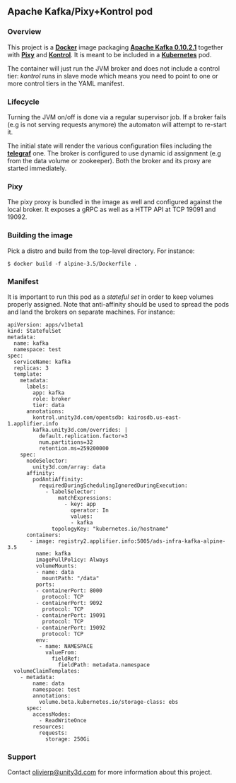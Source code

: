 ## Apache Kafka/Pixy+Kontrol pod

### Overview

This project is a [**Docker**](https://www.docker.com) image packaging
[**Apache Kafka 0.10.2.1**](https://kafka.apache.org/) together with
[**Pixy**](https://github.com/mailgun/kafka-pixy) and
[**Kontrol**](https://github.com/UnityTech/ads-infra-kontrol). It is meant
to be included in a [**Kubernetes**](https://github.com/GoogleCloudPlatform/kubernetes)
pod.

The container will just run the JVM broker and does not include a control tier: *kontrol* runs
in slave mode which means you need to point to one or more control tiers in the YAML manifest.

### Lifecycle

Turning the JVM on/off is done via a regular supervisor job. If a broker fails
(e.g is not serving requests anymore) the automaton will attempt to re-start it.

The initial state will render the various configuration files including the
[**telegraf**](https://github.com/influxdata/telegraf) one. The broker is configured
to use dynamic id assignment (e.g from the data volume or zookeeper). Both the broker
and its proxy are started immediately.

### Pixy

The pixy proxy is bundled in the image as well and configured against the local broker. It
exposes a gRPC as well as a HTTP API at TCP 19091 and 19092.

### Building the image

Pick a distro and build from the top-level directory. For instance:

```
$ docker build -f alpine-3.5/Dockerfile .
```

### Manifest

It is important to run this pod as a *stateful set* in order to keep volumes properly
assigned. Note that anti-affinity should be used to spread the pods and land the brokers
on separate machines. For instance:

```
apiVersion: apps/v1beta1
kind: StatefulSet
metadata:
  name: kafka
  namespace: test
spec:
  serviceName: kafka
  replicas: 3
  template:
    metadata:
      labels:
        app: kafka
        role: broker
        tier: data
      annotations:
        kontrol.unity3d.com/opentsdb: kairosdb.us-east-1.applifier.info
        kafka.unity3d.com/overrides: |
          default.replication.factor=3
          num.partitions=32
          retention.ms=259200000
    spec:
      nodeSelector:
        unity3d.com/array: data
      affinity:
        podAntiAffinity:
          requiredDuringSchedulingIgnoredDuringExecution:
            - labelSelector:
                matchExpressions:
                  - key: app
                    operator: In
                    values: 
                    - kafka
              topologyKey: "kubernetes.io/hostname"
      containers:
       - image: registry2.applifier.info:5005/ads-infra-kafka-alpine-3.5
         name: kafka
         imagePullPolicy: Always
         volumeMounts:
         - name: data
           mountPath: "/data"
         ports:
         - containerPort: 8000
           protocol: TCP
         - containerPort: 9092
           protocol: TCP
         - containerPort: 19091
           protocol: TCP
         - containerPort: 19092
           protocol: TCP
         env:
          - name: NAMESPACE
            valueFrom:
              fieldRef:
                fieldPath: metadata.namespace
  volumeClaimTemplates:
    - metadata:
        name: data
        namespace: test
        annotations:
          volume.beta.kubernetes.io/storage-class: ebs
      spec:
        accessModes:
          - ReadWriteOnce
        resources:
          requests:
            storage: 250Gi
```

### Support

Contact olivierp@unity3d.com for more information about this project.